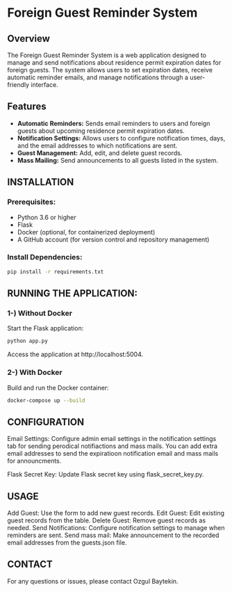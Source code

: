 # Foreign Guest Reminder System

## Overview
The Foreign Guest Reminder System is a web application designed to manage and send notifications about residence permit expiration dates for foreign guests. The system allows users to set expiration dates, receive automatic reminder emails, and manage notifications through a user-friendly interface.

## Features
- **Automatic Reminders:** Sends email reminders to users and foreign guests about upcoming residence permit expiration dates.
- **Notification Settings:** Allows users to configure notification times, days, and the email addresses to which notifications are sent.
- **Guest Management:** Add, edit, and delete guest records.
- **Mass Mailing:** Send announcements to all guests listed in the system.

## INSTALLATION

### Prerequisites:
- Python 3.6 or higher
- Flask
- Docker (optional, for containerized deployment)
- A GitHub account (for version control and repository management)

### Install Dependencies:

``` bash 
pip install -r requirements.txt
```

## RUNNING THE APPLICATION:
### 1-) Without Docker
Start the Flask application:

``` bash 
python app.py
```

Access the application at http://localhost:5004.
### 2-) With Docker
Build and run the Docker container:

``` bash
docker-compose up --build
```

## CONFIGURATION
Email Settings: Configure admin email settings in the notification settings tab for sending perodical notifiactions and mass mails. You can add extra email addresses to send the expiratioon notification email and mass mails for announcments.

Flask Secret Key: Update Flask secret key using flask_secret_key.py.



## USAGE
Add Guest: Use the form to add new guest records.
Edit Guest: Edit existing guest records from the table.
Delete Guest: Remove guest records as needed.
Send Notifications: Configure notification settings to manage when reminders are sent.
Send mass mail: Make announcement to the recorded email addresses from the guests.json file.


## CONTACT
For any questions or issues, please contact Ozgul Baytekin.
